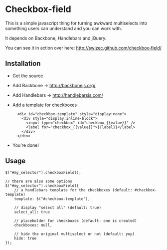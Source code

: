 Checkbox-field
=======================

This is a simple javascript thing for turning awkward multiselects
into something users can understand and you can work with.

It depends on Backbone, Handlebars and jQuery.

You can see it in action over here: http://swizec.github.com/checkbox-field/

Installation
----------------------

* Get the source
* Add Backbone -> http://backbonejs.org/
* Add Handlebars -> http://handlebarsjs.com/
* Add a template for checkboxes

        <div id="checkbox-template" style="display:none">
          <div style="display:inline-block">
            <input type="checkbox" id="checkbox_{{value}}" />
            <label for="checkbox_{{value}}">{{label}}</label>
          </div>
        </div>

* You're done!

Usage
-----------------------
    $("#my_selector").checkboxField();

    // there are also some options
    $("#my_selector").checkboxField({
        // a handlebars template for the checkboxes (default: #checkbox-template)
        template: $("#checkbox-template"),

        // display "select all" (default: true)
        select_all: true

        // placeholder for checkboxes (default: one is created)
        checkboxes: null,

        // hide the original multiselect or not (default: yup)
        hide: true
    });
